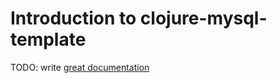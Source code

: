 # Introduction to clojure-mysql-template

TODO: write [great documentation](http://jacobian.org/writing/what-to-write/)
